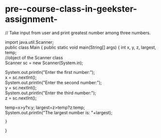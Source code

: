# pre--course-class-in-geekster-assignment-
// Take input from user and print greatest number among three numbers.

import java.util.Scanner;  
public class Main
{
	public static void main(String[] args) {
	    int x, y, z, largest, temp;  
//object of the Scanner class  
Scanner sc = new Scanner(System.in);  
  
System.out.println("Enter the first number:");  
x = sc.nextInt();  
System.out.println("Enter the second number:");  
y = sc.nextInt();  
System.out.println("Enter the third number:");  
z = sc.nextInt();  

temp=x>y?x:y;
largest=z>temp?z:temp;  
System.out.println("The largest number is: "+largest);
	
	}
}

